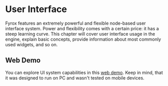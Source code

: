 # User Interface 

Fyrox features an extremely powerful and flexible node-based user interface system. Power and flexibility comes with
a certain price: it has a steep learning curve. This chapter will cover user interface usage in the engine, explain
basic concepts, provide information about most commonly used widgets, and so on.

## Web Demo

You can explore UI system capabilities in this [web demo](https://fyrox.rs/assets/demo/ui/index.html). Keep in mind,
that it was designed to run on PC and wasn't tested on mobile devices.